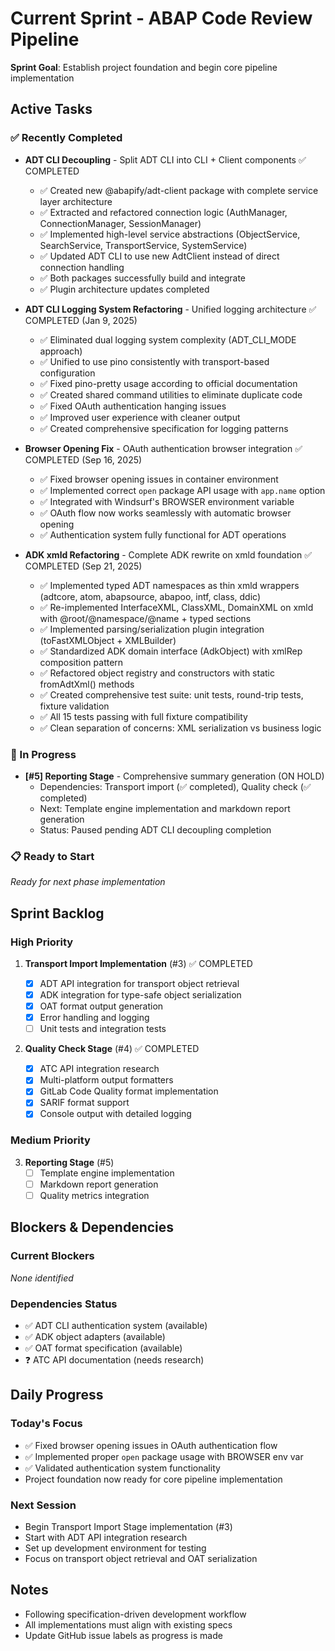 # Current Sprint - ABAP Code Review Pipeline

**Sprint Goal**: Establish project foundation and begin core pipeline implementation

## Active Tasks

### ✅ Recently Completed

- **ADT CLI Decoupling** - Split ADT CLI into CLI + Client components ✅ COMPLETED

  - ✅ Created new @abapify/adt-client package with complete service layer architecture
  - ✅ Extracted and refactored connection logic (AuthManager, ConnectionManager, SessionManager)
  - ✅ Implemented high-level service abstractions (ObjectService, SearchService, TransportService, SystemService)
  - ✅ Updated ADT CLI to use new AdtClient instead of direct connection handling
  - ✅ Both packages successfully build and integrate
  - ✅ Plugin architecture updates completed

- **ADT CLI Logging System Refactoring** - Unified logging architecture ✅ COMPLETED (Jan 9, 2025)

  - ✅ Eliminated dual logging system complexity (ADT_CLI_MODE approach)
  - ✅ Unified to use pino consistently with transport-based configuration
  - ✅ Fixed pino-pretty usage according to official documentation
  - ✅ Created shared command utilities to eliminate duplicate code
  - ✅ Fixed OAuth authentication hanging issues
  - ✅ Improved user experience with cleaner output
  - ✅ Created comprehensive specification for logging patterns

- **Browser Opening Fix** - OAuth authentication browser integration ✅ COMPLETED (Sep 16, 2025)

  - ✅ Fixed browser opening issues in container environment
  - ✅ Implemented correct `open` package API usage with `app.name` option
  - ✅ Integrated with Windsurf's BROWSER environment variable
  - ✅ OAuth flow now works seamlessly with automatic browser opening
  - ✅ Authentication system fully functional for ADT operations

- **ADK xmld Refactoring** - Complete ADK rewrite on xmld foundation ✅ COMPLETED (Sep 21, 2025)
  - ✅ Implemented typed ADT namespaces as thin xmld wrappers (adtcore, atom, abapsource, abapoo, intf, class, ddic)
  - ✅ Re-implemented InterfaceXML, ClassXML, DomainXML on xmld with @root/@namespace/@name + typed sections
  - ✅ Implemented parsing/serialization plugin integration (toFastXMLObject + XMLBuilder)
  - ✅ Standardized ADK domain interface (AdkObject) with xmlRep composition pattern
  - ✅ Refactored object registry and constructors with static fromAdtXml() methods
  - ✅ Created comprehensive test suite: unit tests, round-trip tests, fixture validation
  - ✅ All 15 tests passing with full fixture compatibility
  - ✅ Clean separation of concerns: XML serialization vs business logic

### 🔄 In Progress

- **[#5] Reporting Stage** - Comprehensive summary generation (ON HOLD)
  - Dependencies: Transport import (✅ completed), Quality check (✅ completed)
  - Next: Template engine implementation and markdown report generation
  - Status: Paused pending ADT CLI decoupling completion

### 📋 Ready to Start

_Ready for next phase implementation_

## Sprint Backlog

### High Priority

1. **Transport Import Implementation** (#3) ✅ COMPLETED

   - [x] ADT API integration for transport object retrieval
   - [x] ADK integration for type-safe object serialization
   - [x] OAT format output generation
   - [x] Error handling and logging
   - [ ] Unit tests and integration tests

2. **Quality Check Stage** (#4) ✅ COMPLETED
   - [x] ATC API integration research
   - [x] Multi-platform output formatters
   - [x] GitLab Code Quality format implementation
   - [x] SARIF format support
   - [x] Console output with detailed logging

### Medium Priority

3. **Reporting Stage** (#5)
   - [ ] Template engine implementation
   - [ ] Markdown report generation
   - [ ] Quality metrics integration

## Blockers & Dependencies

### Current Blockers

_None identified_

### Dependencies Status

- ✅ ADT CLI authentication system (available)
- ✅ ADK object adapters (available)
- ✅ OAT format specification (available)
- ❓ ATC API documentation (needs research)

## Daily Progress

### Today's Focus

- ✅ Fixed browser opening issues in OAuth authentication flow
- ✅ Implemented proper `open` package usage with BROWSER env var
- ✅ Validated authentication system functionality
- Project foundation now ready for core pipeline implementation

### Next Session

- Begin Transport Import Stage implementation (#3)
- Start with ADT API integration research
- Set up development environment for testing
- Focus on transport object retrieval and OAT serialization

## Notes

- Following specification-driven development workflow
- All implementations must align with existing specs
- Update GitHub issue labels as progress is made
